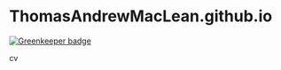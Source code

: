# ThomasAndrewMacLean.github.io

[![Greenkeeper badge](https://badges.greenkeeper.io/ThomasAndrewMacLean/ThomasAndrewMacLean.github.io.svg)](https://greenkeeper.io/)

cv
